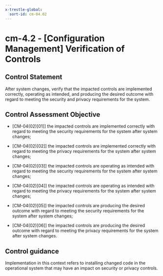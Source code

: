```yaml
---
x-trestle-global:
  sort-id: cm-04.02
---
```


# cm-4.2 - \[Configuration Management\] Verification of Controls

## Control Statement

After system changes, verify that the impacted controls are implemented correctly, operating as intended, and producing the desired outcome with regard to meeting the security and privacy requirements for the system.

## Control Assessment Objective

- \[CM-04(02)[01]\] the impacted controls are implemented correctly with regard to meeting the security requirements for the system after system changes;

- \[CM-04(02)[02]\] the impacted controls are implemented correctly with regard to meeting the privacy requirements for the system after system changes;

- \[CM-04(02)[03]\] the impacted controls are operating as intended with regard to meeting the security requirements for the system after system changes;

- \[CM-04(02)[04]\] the impacted controls are operating as intended with regard to meeting the privacy requirements for the system after system changes;

- \[CM-04(02)[05]\] the impacted controls are producing the desired outcome with regard to meeting the security requirements for the system after system changes;

- \[CM-04(02)[06]\] the impacted controls are producing the desired outcome with regard to meeting the privacy requirements for the system after system changes.

## Control guidance

Implementation in this context refers to installing changed code in the operational system that may have an impact on security or privacy controls.
